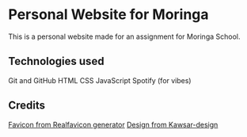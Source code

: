 # Personal Website for Moringa

This is a personal website made for an assignment for Moringa School.

## Technologies used

Git and GitHub
HTML
CSS
JavaScript
Spotify (for vibes)

## Credits
[Favicon from Realfavicon generator](https://realfavicongenerator.net/)
[Design from Kawsar-design](https://dribbble.com/Kawsarvy)